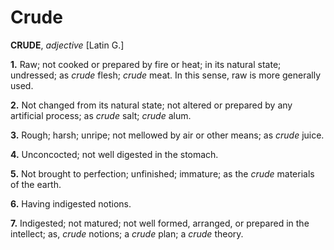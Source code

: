 # Crude

**CRUDE**, _adjective_ \[Latin G.\]

**1.** Raw; not cooked or prepared by fire or heat; in its natural state; undressed; as _crude_ flesh; _crude_ meat. In this sense, raw is more generally used.

**2.** Not changed from its natural state; not altered or prepared by any artificial process; as _crude_ salt; _crude_ alum.

**3.** Rough; harsh; unripe; not mellowed by air or other means; as _crude_ juice.

**4.** Unconcocted; not well digested in the stomach.

**5.** Not brought to perfection; unfinished; immature; as the _crude_ materials of the earth.

**6.** Having indigested notions.

**7.** Indigested; not matured; not well formed, arranged, or prepared in the intellect; as, _crude_ notions; a _crude_ plan; a _crude_ theory.